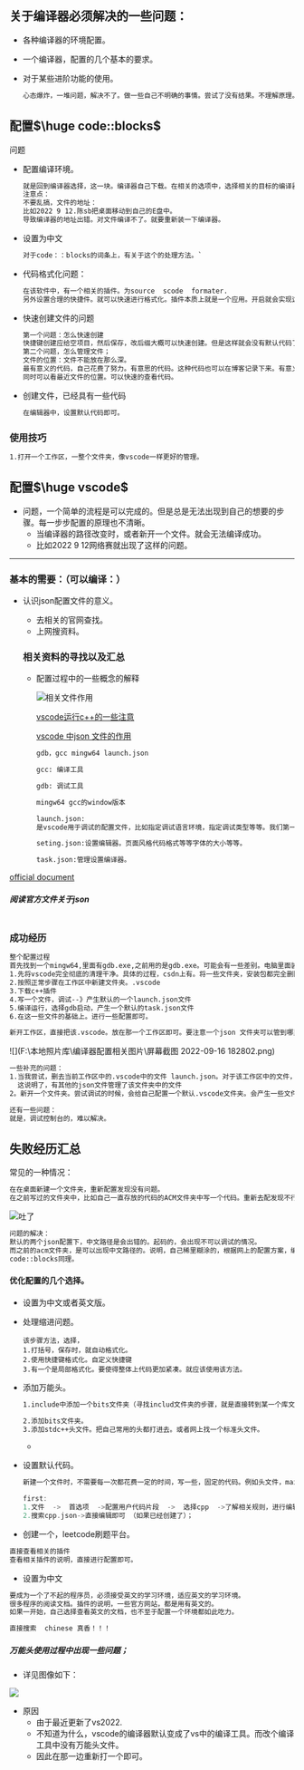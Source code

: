 ## 关于编译器必须解决的一些问题：

- 各种编译器的环境配置。

- 一个编译器，配置的几个基本的要求。

- 对于某些进阶功能的使用。

  ```txt
  心态爆炸，一堆问题，解决不了。做一些自己不明确的事情。尝试了没有结果。不理解原理。
  ```

  

## 配置$\huge code::blocks$

问题

- 配置编译环境。

  ```txt
  就是回到编译器选择，这一块。编译器自己下载。在相关的选项中，选择相关的目标的编译器的地址。
  注意点：
  不要乱搞，文件的地址：
  比如2022 9 12.陈sb把桌面移动到自己的E盘中。
  导致编译器的地址出错。对文件编译不了。就要重新装一下编译器。
  ```

  

- 设置为中文

  ```txt
  对于code：：blocks的词条上，有关于这个的处理方法。` 
  ```

- 代码格式化问题：

  ```txt
  在该软件中，有一个相关的插件。为source  scode  formater.
  另外设置合理的快捷件。就可以快速进行格式化。插件本质上就是一个应用。开启就会实现这个功能。点击插件或者热键，都是开启的方式。
  ```

- 快速创建文件的问题

  ```txt
  第一个问题：怎么快速创建
  快捷键创建应给空项目，然后保存，改后缀大概可以快速创建。但是这样就会没有默认代码了。
  第二个问题，怎么管理文件；
  文件的位置：文件不能放在那么深。
  最有意义的代码，自己花费了努力。有意思的代码。这种代码也可以在博客记录下来。有意义的打标记。value标记。
  同时可以看最近文件的位置。可以快速的查看代码。
  ```

- 创建文件，已经具有一些代码

  ```txt
  在编辑器中，设置默认代码即可。                                                                                                             
  ```


### 使用技巧

```txt
1.打开一个工作区，一整个文件夹，像vscode一样更好的管理。


```









## 配置$\huge vscode$

- 问题，一个简单的流程是可以完成的。但是总是无法出现到自己的想要的步骤。每一步步配置的原理也不清晰。
  - 当编译器的路径改变时，或者新开一个文件。就会无法编译成功。
  - 比如2022 9  12网络赛就出现了这样的问题。

------------------

### 基本的需要：（可以编译：）

- 认识json配置文件的意义。

  - 去相关的官网查找。
  - 上网搜资料。

  ###  相关资料的寻找以及汇总

  - 配置过程中的一些概念的解释

    ![相关文件作用](F:\本地照片库\05de810b8d0b4ee6b055eab3bb3a79de.png)

    [vscode运行c++的一些注意](https://www.cnblogs.com/Renyi-Fan/p/12985028.html#_label0_1)

    [vscode 中json 文件的作用](https://www.csdn.net/tags/OtTaUgzsNzMyMy1ibG9n.html)

    ```txt
    gdb，gcc mingw64 launch.json
    
    gcc: 编译工具
    
    gdb: 调试工具
    
    mingw64 gcc的window版本
    
    launch.json:
    是vscode用于调试的配置文件，比如指定调试语言环境，指定调试类型等等。我们第一次运行程序的时候，就可以选择让vscode自动帮我们创建出来
    
    seting.json:设置编辑器。页面风格代码格式等等字体的大小等等。
    
    task.json:管理设置编译器。
    ```
    

[official document](https://code.visualstudio.com/docs/cpp/launch-json-reference)

  ##### 阅读官方文件关于json

```txt


```

### 成功经历

```txt
整个配置过程
首先找到一个mingw64,里面有gdb.exe,之前用的是gdb.exe。可能会有一些差别。电脑里面装了两个工具包。
1.先将vscode完全彻底的清理干净。具体的过程，csdn上有。将一些文件夹，安装包都完全删除即可。
2.按照正常步骤在工作区中新建文件夹。.vscode
3.下载c++插件
4.写一个文件，调试--》产生默认的一个launch.json文件
5.编译运行，选择gdb启动，产生一个默认的task.json文件
6.在这一些文件的基础上。进行一些配置即可。

新开工作区，直接把该.vscode。放在那一个工作区即可。要注意一个json 文件夹可以管到哪里。
```

![](F:\本地照片库\编译器配置相关图片\屏幕截图 2022-09-16 182802.png)



```txt
一些补充的问题：
1.当我尝试，删去当前工作区中的.vscode中的文件 launch.json。对于该工作区中的文件，依然可以正常的调试。
  这说明了，有其他的json文件管理了该文件夹中的文件
2。新开一个文件夹。尝试调试的时候，会给自己配置一个默认.vscode文件夹。会产生一些文件。但是会出现很多不明确的地方。有时候可以有时候又不可以了。删掉又删。重新选择。

还有一些问题：
就是，调试控制台的，难以解决。
```

## 失败经历汇总

常见的一种情况：

```txt
在在桌面新建一个文件夹，重新配置发现没有问题。
在之前写过的文件夹中，比如自己一直存放的代码的ACM文件夹中写一个代码。重新去配发现不行。用了其它文件中的.vscode发现还是出问题。具体的情况如下：
```

![吐了](F:\本地照片库\编译器配置相关图片\t调试失败.png)

```txt
问题的解决：
默认的两个json配置下，中文路径是会出错的。起码的，会出现不可以调试的情况。
而之前的acm文件夹，是可以出现中文路径的。说明，自己稀里糊涂的，根据网上的配置方案，编译时可以，以及运行时，文件的路径可以有中文名称。但是，gdb调试器的功能是使用不了的。
code::blocks同理。
```



#### 优化配置的几个选择。



- 设置为中文或者英文版。

- 处理缩进问题。

  ```2.
  该步骤方法，选择，
  1.打括号，保存时，就自动格式化。
  2.使用快捷键格式化。自定义快捷键
  3.有一个是局部格式化。要使得整体上代码更加紧凑。就应该使用该方法。
  ```

- 添加万能头。

  ```txt
  1.include中添加一个bits文件夹（寻找includ文件夹的步骤，就是直接转到某一个库文件的定义处，然后查询其在   finder的位置。）
  
  2.添加bits文件夹。
  3.添加stdc++头文件。把自己常用的头都打进去。或者网上找一个标准头文件。
  ```

  - 

- 设置默认代码。

  ```cpp
  新建一个文件时，不需要每一次都花费一定的时间，写一些，固定的代码。例如头文件，main函数等等。
  
  first:
  1.文件  ->  首选项  ->配置用户代码片段  ->  选择cpp  ->了解相关规则，进行编辑即可。
  2.搜索cpp.json->直接编辑即可 （如果已经创建了）；
  ```

- 创建一个，leetcode刷题平台。

```txt
直接查看相关的插件 
查看相关插件的说明，直接进行配置即可。
```

- 设置为中文

```txt
要成为一个了不起的程序员，必须接受英文的学习环境，适应英文的学习环境。
很多程序的阅读文档。插件的说明，一些官方网站，都是用有英文的。
如果一开始，自己选择查看英文的文档，也不至于配置一个环境都如此吃力。

直接搜索  chinese 真香！！！
```

##### 万能头使用过程中出现一些问题；

- 详见图像如下：

![](E:/NOTE_of_coding/photo/%E7%BC%96%E8%AF%91%E5%99%A8%E9%85%8D%E7%BD%AE%E7%9B%B8%E5%85%B3%E5%9B%BE%E7%89%87/%E6%BA%90%E6%96%87%E4%BB%B6%E6%97%A0%E6%B3%95%E6%89%93%E5%BC%80.png)

- 原因
  - 由于最近更新了vs2022.
  - 不知道为什么，vscode的编译器默认变成了vs中的编译工具。而改个编译工具中没有万能头文件。
  - 因此在那一边重新打一个即可。
